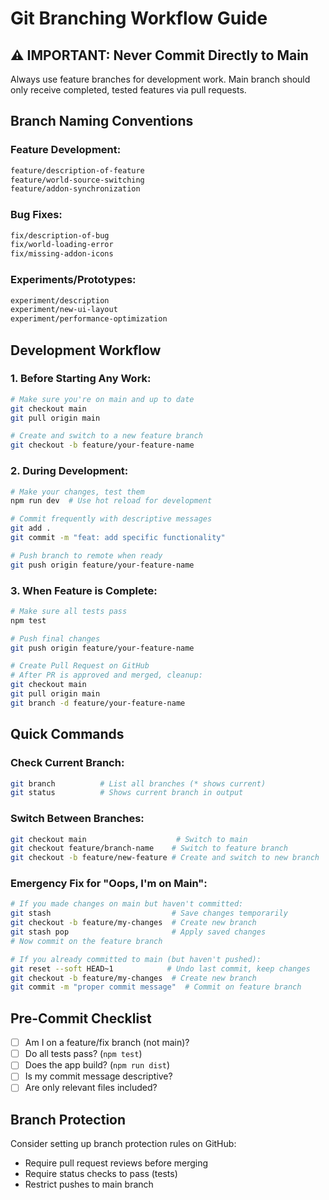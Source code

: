 # Git Branching Workflow Guide

## ⚠️ IMPORTANT: Never Commit Directly to Main

Always use feature branches for development work. Main branch should only receive completed, tested features via pull requests.

## Branch Naming Conventions

### Feature Development:
```bash
feature/description-of-feature
feature/world-source-switching
feature/addon-synchronization
```

### Bug Fixes:
```bash
fix/description-of-bug
fix/world-loading-error
fix/missing-addon-icons
```

### Experiments/Prototypes:
```bash
experiment/description
experiment/new-ui-layout
experiment/performance-optimization
```

## Development Workflow

### 1. Before Starting Any Work:
```bash
# Make sure you're on main and up to date
git checkout main
git pull origin main

# Create and switch to a new feature branch
git checkout -b feature/your-feature-name
```

### 2. During Development:
```bash
# Make your changes, test them
npm run dev  # Use hot reload for development

# Commit frequently with descriptive messages
git add .
git commit -m "feat: add specific functionality"

# Push branch to remote when ready
git push origin feature/your-feature-name
```

### 3. When Feature is Complete:
```bash
# Make sure all tests pass
npm test

# Push final changes
git push origin feature/your-feature-name

# Create Pull Request on GitHub
# After PR is approved and merged, cleanup:
git checkout main
git pull origin main
git branch -d feature/your-feature-name
```

## Quick Commands

### Check Current Branch:
```bash
git branch          # List all branches (* shows current)
git status          # Shows current branch in output
```

### Switch Between Branches:
```bash
git checkout main                    # Switch to main
git checkout feature/branch-name    # Switch to feature branch
git checkout -b feature/new-feature # Create and switch to new branch
```

### Emergency Fix for "Oops, I'm on Main":
```bash
# If you made changes on main but haven't committed:
git stash                           # Save changes temporarily
git checkout -b feature/my-changes  # Create new branch
git stash pop                       # Apply saved changes
# Now commit on the feature branch

# If you already committed to main (but haven't pushed):
git reset --soft HEAD~1            # Undo last commit, keep changes
git checkout -b feature/my-changes  # Create new branch
git commit -m "proper commit message"  # Commit on feature branch
```

## Pre-Commit Checklist

- [ ] Am I on a feature/fix branch (not main)?
- [ ] Do all tests pass? (`npm test`)
- [ ] Does the app build? (`npm run dist`)
- [ ] Is my commit message descriptive?
- [ ] Are only relevant files included?

## Branch Protection

Consider setting up branch protection rules on GitHub:
- Require pull request reviews before merging
- Require status checks to pass (tests)
- Restrict pushes to main branch